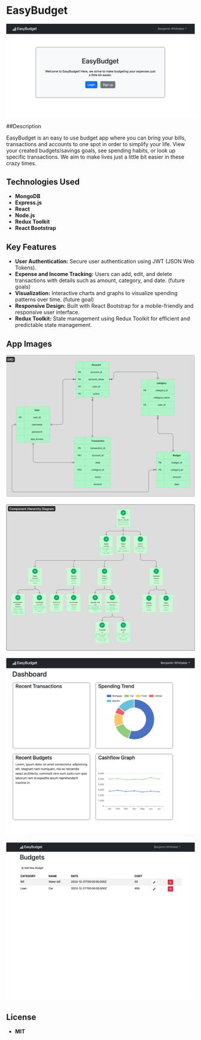 # EasyBudget

![Landing Page](./frontend/src/assets/LandingPage.png)

##Description

EasyBudget is an easy to use budget app where you can bring your bills, transactions and accounts to one spot in order to simplify your life. View your created budgets/savings goals, see spending habits, or look up specific transactions. We aim to make lives just a little bit easier in these crazy times.

## Technologies Used

- **MongoDB**
- **Express.js**
- **React**
- **Node.js**
- **Redux Toolkit**
- **React Bootstrap**

## Key Features

- **User Authentication:** Secure user authentication using JWT (JSON Web Tokens).
- **Expense and Income Tracking:** Users can add, edit, and delete transactions with details such as amount, category, and date. (future goals)
- **Visualization:** Interactive charts and graphs to visualize spending patterns over time. (future goal)
- **Responsive Design:** Built with React Bootstrap for a mobile-friendly and responsive user interface.
- **Redux Toolkit:** State management using Redux Toolkit for efficient and predictable state management.

## App Images

![ERD](./frontend/src/assets/ERD.png)

![Component Hierarchy Diagram](./frontend/src/assets/CHD.png)

![Dashboard](./frontend/src/assets/Dashboard.png)

![Budgets](./frontend/src/assets/Budgets.png)

## License

- **MIT**

